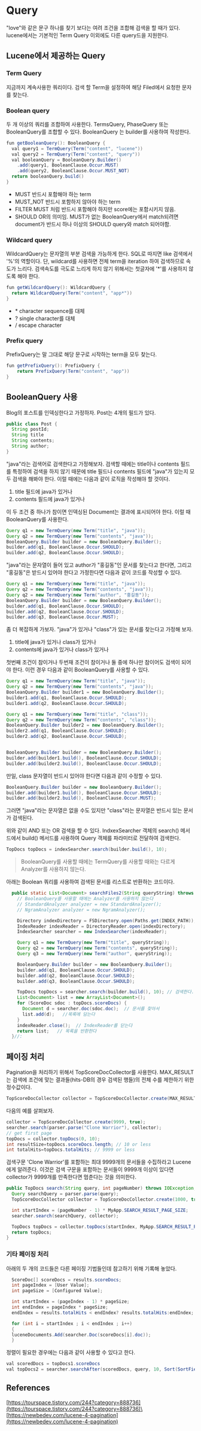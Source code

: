 # Query

"love"와 같은 문구 하나를 찾기 보다는 여려 조건을 조합해 검색을 할 때가 있다. lucene에서는 기본적인 Term Query 이외에도 다른 query드을 지원한다.

## Lucene에서 제공하는 Query

### Term Query

지금까지 계속사용한 쿼리이다. 검색 할 Term을 설정하여 해당 Filed에서 요청한 문자를 찾는다.

### Boolean query

두 개 이상의 쿼리를 조합하여 사용한다. TermsQuery, PhaseQuery 또는 BooleanQuery를 조합할 수 있다. BooleanQuery 는 builder를 사용하여 작성한다.

```java
fun getBooleanQuery(): BooleanQuery { 
  val query1 = TermQuery(Term("content", "lucene")) 
  val query2 = TermQuery(Term("content", "query")) 
  val booleanQuery = BooleanQuery.Builder() 
    .add(query1, BooleanClause.Occur.MUST) 
    .add(query2, BooleanClause.Occur.MUST_NOT) 
  return booleanQuery.build() 
}
```

* MUST  반드시 포함해야 하는 term
* MUST_NOT  반드시 포함하지 않아야 하는 term
* FILTER  MUST 처럼 반드시 포함해야 하지만 score에는 포함시키지 않음.
* SHOULD  OR의 의미임.  MUST가 없는 BooleanQuery에서 match되려면 document가  반드시 하나 이상의 SHOULD query와 match 되어야함.

### Wildcard query

WildcardQuery는 문자열의 부분 검색을 가능하게 한다. SQL로 따지면 like 검색에서 '%'의 역할이다. 단, wildcard를 사용하면 전체 term을 iteration 하여 검색하므로 속도가 느리다. 검색속도를 극도로 느리게 하지 않기 위해서는 첫글자에 '\*'를 사용하지 않도록 해야 한다.

```java
fun getWildcardQuery(): WildcardQuery { 
  return WildcardQuery(Term("content", "app*")) 
}
```

* \*  character sequence를 대체 
* ? single character를 대체 
* / escape character 

### Prefix query

PrefixQuery는 말 그대로 해당 문구로 시작하는 term을 모두 찾는다.

```java
fun getPrefixQuery(): PrefixQuery {
    return PrefixQuery(Term("content", "app"))
}
```

## BooleanQuery 사용

Blog의 포스트를 인덱싱한다고 가정하자. Post는 4개의 필드가 있다.

```java
public class Post { 
  String postId;
  String title
  String contents;
  String author; 
}
```

"java"라는 검색어로 검색한다고 가정해보자. 검색할 때에는 title이나 contents 필드를 특정하여 검색을 하지 않기 때문에 title 필드나 contents 필드에 "java"가 있는지 모두 검색을 해봐야 한다. 이럴 때에는 다음과 같이 로직을 작성해야 할 것이다.

1. title 필드에 java가 있거나
2. contents 필드에 java가 있거나 

이 두 조건 중 하나가 참이면 인덱싱된 Document는 결과에 표시되어야 한다. 이럴 때 BooleanQuery를 사용한다.

```java
Query q1 = new TermQuery(new Term("title", "java"));
Query q2 = new TermQuery(new Term("contents", "java"));
BooleanQuery.Builder builder = new BooleanQuery.Builder();
builder.add(q1, BooleanClause.Occur.SHOULD);
builder.add(q2, BooleanClause.Occur.SHOULD);
```

"java"라는 문자열이 들어 있고 author가 "홍길동"인 문서를 찾는다고 한다면, 그리고 "홍길동"은 받드시 있어야 한다고 가정한다면 다음과 같이 코드를 작성할 수 있다.

```java
Query q1 = new TermQuery(new Term("title", "java"));
Query q2 = new TermQuery(new Term("contents", "java"));
Query q2 = new TermQuery(new Term("author", "홍길동"));
BooleanQuery.Builder builder = new BooleanQuery.Builder();
builder.add(q1, BooleanClause.Occur.SHOULD);
builder.add(q2, BooleanClause.Occur.SHOULD);
builder.add(q3, BooleanClause.Occur.MUST);
```

좀 더 복잡하게 가보자. "java"가 있거나 "class"가 있는 문서를 찾는다고 가정해 보자.

1. title에 java가 있거나  class가 있거나
2. contents에 java가 있거나 class가 있거나 

첫번째 조건이 참이거나 두번재 조건이 참이거나 둘 중에 하나만 참이어도 검색이 되어야 한다. 이런 경우 다음과 같이 BooleanQuery를 사용할 수 있다.

```java
Query q1 = new TermQuery(new Term("title", "java"));
Query q2 = new TermQuery(new Term("contents", "java"));
BooleanQuery.Builder builder1 = new BooleanQuery.Builder();
builder1.add(q1, BooleanClause.Occur.SHOULD);
builder1.add(q2, BooleanClause.Occur.SHOULD);

Query q1 = new TermQuery(new Term("title", "class"));
Query q2 = new TermQuery(new Term("contents", "class"));
BooleanQuery.Builder builder2 = new BooleanQuery.Builder();
builder2.add(q1, BooleanClause.Occur.SHOULD);
builder2.add(q2, BooleanClause.Occur.SHOULD);


BooleanQuery.Builder builder = new BooleanQuery.Builder();
builder.add(builder1.build(), BooleanClause.Occur.SHOULD);
builder.add(builder2.build(), BooleanClause.Occur.SHOULD);
```

만일, class 문자열이 반드시 있어야 한다면 다음과 같이 수정할 수 있다.

```java
BooleanQuery.Builder builder = new BooleanQuery.Builder();
builder.add(builder1.build(), BooleanClause.Occur.SHOULD);
builder.add(builder2.build(), BooleanClause.Occur.MUST);
```

그러면 "java"라는 문자열은 없을 수도 있지만 "class"라는 문자열은 반드시 있는 문서가 검색된다.

위와 같이 AND 또는 OR 검색을 할 수 있다. IndxexSearcher 객체의 search() 메서드에서 build() 메서드를 사용하여 Query 객체를 파라미터로 전달하여 검색한다.

```java
TopDocs topDocs = indexSearcher.search(builder.build(), 10);
```

> BooleanQuery를 사용할 때에는 TermQuery를 사용할 때와는 다르게 Analyzer를 사용하지 않는다.

아래는 Boolean 쿼리를 사용하여 검색된 문서를 리스트로 반환하는 코드이다.

```java
  public static List<Document> searchFiles2(String queryString) throws Exception {
    // BooleanQuery를 사용할 때에는 Analyzer를 사용하지 않는다 
    // StandardAnalyzer analyzer = new StandardAnalyzer();
    // NgramAnalyzer analyzer = new NgramAnalyzer();

    Directory indexDirectory = FSDirectory.open(Paths.get(INDEX_PATH));
    IndexReader indexReader = DirectoryReader.open(indexDirectory);
    IndexSearcher searcher = new IndexSearcher(indexReader);

    Query q1 = new TermQuery(new Term("title", queryString));
    Query q2 = new TermQuery(new Term("contents", queryString));
    Query q3 = new TermQuery(new Term("author", queryString));

    BooleanQuery.Builder builder = new BooleanQuery.Builder();
    builder.add(q1, BooleanClause.Occur.SHOULD);
    builder.add(q2, BooleanClause.Occur.SHOULD);
    builder.add(q3, BooleanClause.Occur.SHOULD);

    TopDocs topDocs = searcher.search(builder.build(), 10); // 검색한다. 
    List<Document> list = new ArrayList<Document>();
    for (ScoreDoc sdoc : topDocs.scoreDocs) {
      Document d = searcher.doc(sdoc.doc);  // 문서를 찾아서 
      list.add(d);   //목록에 담는다 
    }
    indexReader.close();  // IndexReader를 닫는다 
    return list;   // 목록을 반환한다 
  }//:
```

## 페이징 처리

Pagination을 처리하기 위해서 TopScoreDocCollector를 사용한다. MAX_RESULT는 검색에 조건에 맞는 결과들(hits-DB의 경우 검색된 행들)의 전체 수를 제한하기 위한 정수값이다.

```java
TopScoreDocCollector collector = TopScoreDocCollector.create(MAX_RESULT, true);
```

다음의 예를 살펴보자.

```java
collector = TopScoreDocCollector.create(9999, true);
searcher.search(parser.parse("Clone Warrior"), collector);
// get first page
topDocs = collector.topDocs(0, 10);
int resultSize=topDocs.scoreDocs.length; // 10 or less
int totalHits=topDocs.totalHits; // 9999 or less
```

검색구문 'Clone Warrior'를 포함하는 최대 9999개의 문서들을 수집하라고 Lucene에게 알려준다. 이것은 검색 구문을 포함하는 문서들이 9999개 이상이 있다면 collector가 9999개를 만족한다면 멈춘다는 것을 의미한다.

```java
public TopDocs search(String query, int pageNumber) throws IOException, ParseException {
  Query searchQuery = parser.parse(query);
  TopScoreDocCollector collector = TopScoreDocCollector.create(1000, true);

  int startIndex = (pageNumber - 1) * MyApp.SEARCH_RESULT_PAGE_SIZE;
  searcher.search(searchQuery, collector);

  TopDocs topDocs = collector.topDocs(startIndex, MyApp.SEARCH_RESULT_PAGE_SIZE);
  return topDocs;
}
```

### 기타 페이징 처리

아래의 두 개의 코드들은 다른 페이징 기법들인데 참고하기 위해 기록해 놓았다.

```java
  ScoreDoc[] scoreDocs = results.scoreDocs;
  int pageIndex = [User Value];
  int pageSize = [Configured Value];

  int startIndex = (pageIndex - 1) * pageSize;
  int endIndex = pageIndex * pageSize;
  endIndex = results.totalHits < endIndex? results.totalHits:endIndex;

  for (int i = startIndex ; i < endIndex ; i++)
  {
  luceneDocuments.Add(searcher.Doc(scoreDocs[i].doc));
  }
```

정렬이 필요한 경우에는 다음과 같이 사용할 수 있다고 한다.

```java
val scoredDocs = topDocs1.scoreDocs 
val topDocs2 = searcher.searchAfter(scoredDocs, query, 10, Sort(SortField("contents", SortFiled.Type.STRING)
```

## References

[https://tourspace.tistory.com/244?category=888736](https://tourspace.tistory.com/244?category=888736)\
[https://newbedev.com/lucene-4-pagination](https://newbedev.com/lucene-4-pagination)
